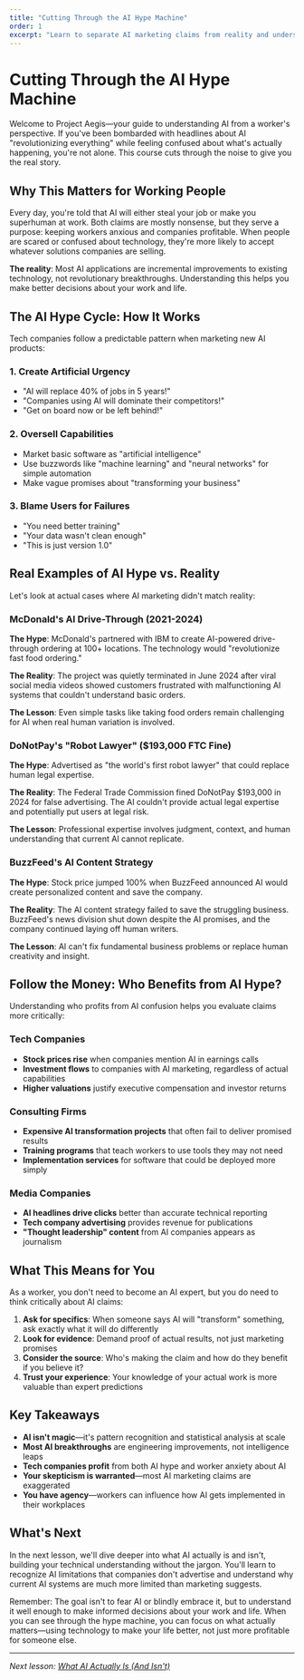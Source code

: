 ```yaml
---
title: "Cutting Through the AI Hype Machine"
order: 1
excerpt: "Learn to separate AI marketing claims from reality and understand why tech companies benefit from worker fear and confusion."
---
```


# Cutting Through the AI Hype Machine

Welcome to Project Aegis—your guide to understanding AI from a worker's perspective. If you've been bombarded with headlines about AI "revolutionizing everything" while feeling confused about what's actually happening, you're not alone. This course cuts through the noise to give you the real story.

## Why This Matters for Working People

Every day, you're told that AI will either steal your job or make you superhuman at work. Both claims are mostly nonsense, but they serve a purpose: keeping workers anxious and companies profitable. When people are scared or confused about technology, they're more likely to accept whatever solutions companies are selling.

**The reality**: Most AI applications are incremental improvements to existing technology, not revolutionary breakthroughs. Understanding this helps you make better decisions about your work and life.

## The AI Hype Cycle: How It Works

Tech companies follow a predictable pattern when marketing new AI products:

### 1. Create Artificial Urgency
- "AI will replace 40% of jobs in 5 years!"
- "Companies using AI will dominate their competitors!"
- "Get on board now or be left behind!"

### 2. Oversell Capabilities
- Market basic software as "artificial intelligence"
- Use buzzwords like "machine learning" and "neural networks" for simple automation
- Make vague promises about "transforming your business"

### 3. Blame Users for Failures
- "You need better training"
- "Your data wasn't clean enough"
- "This is just version 1.0"

## Real Examples of AI Hype vs. Reality

Let's look at actual cases where AI marketing didn't match reality:

### McDonald's AI Drive-Through (2021-2024)
**The Hype**: McDonald's partnered with IBM to create AI-powered drive-through ordering at 100+ locations. The technology would "revolutionize fast food ordering."

**The Reality**: The project was quietly terminated in June 2024 after viral social media videos showed customers frustrated with malfunctioning AI systems that couldn't understand basic orders.

**The Lesson**: Even simple tasks like taking food orders remain challenging for AI when real human variation is involved.

### DoNotPay's "Robot Lawyer" ($193,000 FTC Fine)
**The Hype**: Advertised as "the world's first robot lawyer" that could replace human legal expertise.

**The Reality**: The Federal Trade Commission fined DoNotPay $193,000 in 2024 for false advertising. The AI couldn't provide actual legal expertise and potentially put users at legal risk.

**The Lesson**: Professional expertise involves judgment, context, and human understanding that current AI cannot replicate.

### BuzzFeed's AI Content Strategy
**The Hype**: Stock price jumped 100% when BuzzFeed announced AI would create personalized content and save the company.

**The Reality**: The AI content strategy failed to save the struggling business. BuzzFeed's news division shut down despite the AI promises, and the company continued laying off human writers.

**The Lesson**: AI can't fix fundamental business problems or replace human creativity and insight.

## Follow the Money: Who Benefits from AI Hype?

Understanding who profits from AI confusion helps you evaluate claims more critically:

### Tech Companies
- **Stock prices rise** when companies mention AI in earnings calls
- **Investment flows** to companies with AI marketing, regardless of actual capabilities
- **Higher valuations** justify executive compensation and investor returns

### Consulting Firms
- **Expensive AI transformation projects** that often fail to deliver promised results
- **Training programs** that teach workers to use tools they may not need
- **Implementation services** for software that could be deployed more simply

### Media Companies
- **AI headlines drive clicks** better than accurate technical reporting
- **Tech company advertising** provides revenue for publications
- **"Thought leadership" content** from AI companies appears as journalism

## What This Means for You

As a worker, you don't need to become an AI expert, but you do need to think critically about AI claims:

1. **Ask for specifics**: When someone says AI will "transform" something, ask exactly what it will do differently
2. **Look for evidence**: Demand proof of actual results, not just marketing promises  
3. **Consider the source**: Who's making the claim and how do they benefit if you believe it?
4. **Trust your experience**: Your knowledge of your actual work is more valuable than expert predictions

## Key Takeaways

- **AI isn't magic**—it's pattern recognition and statistical analysis at scale
- **Most AI breakthroughs** are engineering improvements, not intelligence leaps
- **Tech companies profit** from both AI hype and worker anxiety about AI
- **Your skepticism is warranted**—most AI marketing claims are exaggerated
- **You have agency**—workers can influence how AI gets implemented in their workplaces

## What's Next

In the next lesson, we'll dive deeper into what AI actually is and isn't, building your technical understanding without the jargon. You'll learn to recognize AI limitations that companies don't advertise and understand why current AI systems are much more limited than marketing suggests.

Remember: The goal isn't to fear AI or blindly embrace it, but to understand it well enough to make informed decisions about your work and life. When you can see through the hype machine, you can focus on what actually matters—using technology to make your life better, not just more profitable for someone else.

---

*Next lesson: [What AI Actually Is (And Isn't)](/course/02-what-ai-actually-is)*